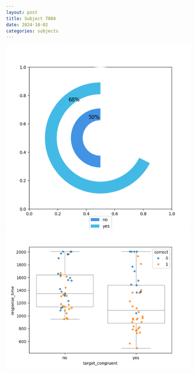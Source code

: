 ```yaml
---
layout: post
title: Subject 7004
date: 2024-10-02
categories: subjects
---
```


![](data/7004/run-1/7004_accuracy_target_congruence.png)
![](data/7004/run-1/7004_rt_congruence.png)
